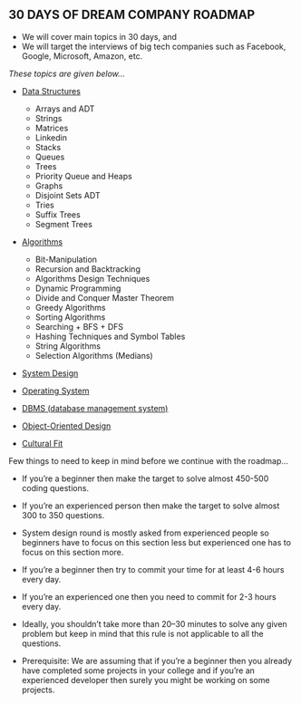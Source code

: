 ## 30 DAYS OF DREAM COMPANY ROADMAP 

- We will cover main topics in 30 days, and 
- We will target the interviews of big tech companies such as Facebook, Google, Microsoft, Amazon, etc. 

*These topics are given below…*

  - [Data Structures]()
     - Arrays and ADT
     - Strings 
     - Matrices
     - Linkedin
     - Stacks
     - Queues
     - Trees
     - Priority Queue and Heaps
     - Graphs
     - Disjoint Sets ADT
     - Tries
     - Suffix Trees
     - Segment Trees
  
  - [Algorithms]()
     - Bit-Manipulation
     - Recursion and Backtracking
     - Algorithms Design Techniques
      - Dynamic Programming
      - Divide and Conquer Master Theorem
      - Greedy Algorithms
     - Sorting Algorithms
     - Searching + BFS + DFS 
     - Hashing Techniques and Symbol Tables
     - String Algorithms
     - Selection Algorithms (Medians)
        
  - [System Design]()
  - [Operating System]()
  - [DBMS (database management system)]()
  - [Object-Oriented Design]()
  - [Cultural Fit]()
  
Few things to need to keep in mind before we continue with the roadmap…

- If you’re a beginner then make the target to solve almost 450-500 coding questions.
- If you’re an experienced person then make the target to solve almost 300 to 350 questions.
- System design round is mostly asked from experienced people so beginners have to focus on this section less but experienced one has to focus on this section more.
- If you’re a beginner then try to commit your time for at least 4-6 hours every day.
- If you’re an experienced one then you need to commit for 2-3 hours every day.
- Ideally, you shouldn’t take more than 20–30 minutes to solve any given problem but keep in mind that this rule is not applicable to all the questions. 

- Prerequisite: We are assuming that if you’re a beginner then you already have completed some projects in your college and if you’re an experienced developer then surely you might be working on some projects.
